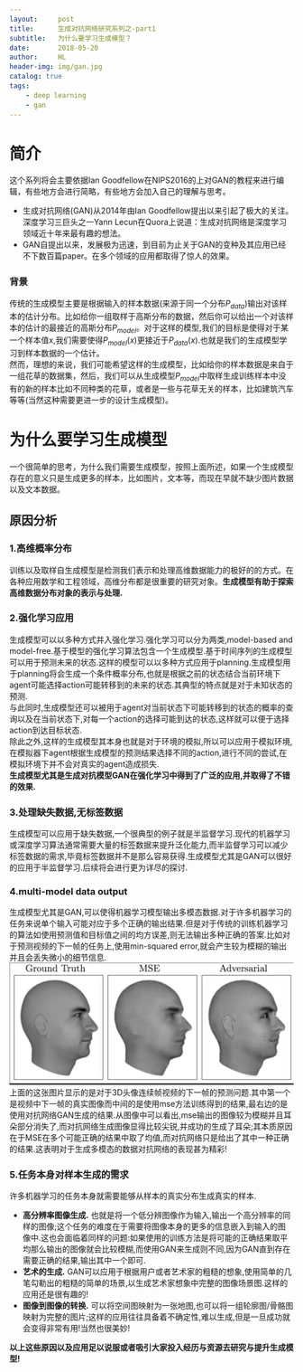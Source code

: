 ```yaml
---
layout:     post
title:      生成对抗网络研究系列之-part1
subtitle:   为什么要学习生成模型？
date:       2018-05-20
author:     HL
header-img: img/gan.jpg
catalog: true
tags:
    - deep learning
    - gan
---
```

# 简介
这个系列将会主要依据Ian Goodfellow在NIPS2016的上对GAN的教程来进行编辑，有些地方会进行简略，有些地方会加入自己的理解与思考。
* 生成对抗网络(GAN)从2014年由Ian Goodfellow提出以来引起了极大的关注。深度学习三巨头之一Yann Lecun在Quora上说道：生成对抗网络是深度学习领域近十年来最有趣的想法。
* GAN自提出以来，发展极为迅速，到目前为止关于GAN的变种及其应用已经不下数百篇paper。在多个领域的应用都取得了惊人的效果。

### 背景
传统的生成模型主要是根据输入的样本数据(来源于同一个分布$P_{data}$)输出对该样本的估计分布。比如给你一组取样于高斯分布的数据，然后你可以给出一个对该样本的估计的最接近的高斯分布$P_{model}$。对于这样的模型,我们的目标是使得对于某一个样本值x,我们需要使得$P_{model}(x)$更接近于$P_{data}(x)$.也就是我们的生成模型学习到样本数据的一个估计。  
然而，理想的来说，我们可能希望这样的生成模型，比如给你的样本数据是来自于一组花草的数据集，然后，我们可以从生成模型$P_{model}$中取样生成训练样本中没有的新的样本比如不同种类的花草，或者是一些与花草无关的样本，比如建筑汽车等等(当然这种需要更进一步的设计生成模型)。

# 为什么要学习生成模型
一个很简单的思考，为什么我们需要生成模型，按照上面所述，如果一个生成模型存在的意义只是生成更多的样本，比如图片，文本等，而现在早就不缺少图片数据以及文本数据。
## 原因分析
### 1.高维概率分布
训练以及取样自生成模型是检测我们表示和处理高维数据能力的极好的的方式。在各种应用数学和工程领域，高维分布都是很重要的研究对象。**生成模型有助于探索高维数据分布对象的表示与处理.**
### 2.强化学习应用
生成模型可以以多种方式并入强化学习.强化学习可以分为两类,model-based and model-free.基于模型的强化学习算法包含一个生成模型.基于时间序列的生成模型可以用于预测未来的状态.这样的模型可以以多种方式应用于planning.生成模型用于planning将会生成一个条件概率分布,也就是根据之前的状态结合当前环境下agent可能选择action可能转移到的未来的状态.其典型的特点就是对于未知状态的预测.  
与此同时,生成模型还可以被用于agent对当前状态下可能转移到的状态的概率的查询以及在当前状态下,对每一个action的选择可能到达的状态,这样就可以便于选择action到达目标状态.  
除此之外,这样的生成模型其本身也就是对于环境的模拟,所以可以应用于模拟环境,在模拟器下agent根据生成模型的预测结果选择不同的action,进行不同的尝试,在模拟环境下并不会对真实的agent造成损失.  
**生成模型尤其是生成对抗模型GAN在强化学习中得到了广泛的应用,并取得了不错的效果.**
### 3.处理缺失数据,无标签数据
生成模型可以应用于缺失数据,一个很典型的例子就是半监督学习.现代的机器学习或深度学习算法通常需要大量的标签数据来提升泛化能力,而半监督学习可以减少标签数据的需求,毕竟标签数据并不是那么容易获得.生成模型尤其是GAN可以很好的应用于半监督学习.后续将会进行更为详尽的探讨.
### 4.multi-model data output
生成模型尤其是GAN,可以使得机器学习模型输出多模态数据.对于许多机器学习的任务来说单个输入可能对应于多个正确的输出结果.但是对于传统的训练机器学习的算法如使用预测值和目标值之间的均方误差,则无法输出多种正确的答案.比如对于预测视频的下一帧的任务上,使用min-squared error,就会产生较为模糊的输出并且会丢失微小的细节信息.
![gan for multi-model output sample](https://raw.githubusercontent.com/lotuswhl/lotuswhl.github.io/master/img/gan/gan-multi-model-application-sample.jpg)  
上面的这张图片显示的是对于3D头像连续帧视频的下一帧的预测问题.其中第一个是视频中下一帧的真实图像而中间的是使用mse方法训练得到的结果,最右边的是使用对抗网络GAN生成的结果.从图像中可以看出,mse输出的图像较为模糊并且耳朵部分消失了,而对抗网络生成图像显得比较尖锐,并成功的生成了耳朵;其本质原因在于MSE在多个可能正确的结果中取了均值,而对抗网络只是给出了其中一种正确的结果.这表明对于生成多模态的数据对抗网络的表现甚为精彩!
### 5.任务本身对样本生成的需求
许多机器学习的任务本身就需要能够从样本的真实分布生成真实的样本.
* **高分辨率图像生成.** 也就是将一个低分辨图像作为输入,输出一个高分辨率的同样的图像;这个任务的难度在于需要将图像本身的更多的信息嵌入到输入的图像中.这也会面临着同样的问题:如果使用的训练方法是将可能的正确结果取平均那么输出的图像就会比较模糊,而使用GAN来生成则不同,因为GAN直到存在需要正确的结果,输出其中一个即可.
* **艺术的生成.** GAN可以应用于根据用户或者艺术家的粗糙的想象,使用简单的几笔勾勒出的粗糙的简单的场景,以生成艺术家想象中完整的图像场景图.这样的应用还是很有趣的!
* **图像到图像的转换.** 可以将空间图映射为一张地图,也可以将一组轮廓图/骨骼图映射为完整的图片;这样的应用往往具备着不确定性,难以生成,但是一旦成功就会变得非常有用!当然也很美妙!


**以上这些原因以及应用足以说服或者吸引大家投入经历与资源去研究与提升生成模型!**